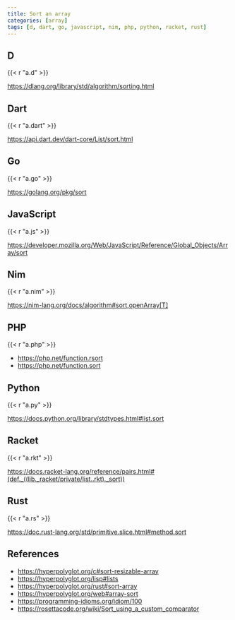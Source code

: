 ```yaml
---
title: Sort an array
categories: [array]
tags: [d, dart, go, javascript, nim, php, python, racket, rust]
---
```


## D

{{< r "a.d" >}}

<https://dlang.org/library/std/algorithm/sorting.html>

## Dart

{{< r "a.dart" >}}

<https://api.dart.dev/dart-core/List/sort.html>

## Go

{{< r "a.go" >}}

<https://golang.org/pkg/sort>

## JavaScript

{{< r "a.js" >}}

<https://developer.mozilla.org/Web/JavaScript/Reference/Global_Objects/Array/sort>

## Nim

{{< r "a.nim" >}}

<https://nim-lang.org/docs/algorithm#sort,openArray[T]>

## PHP

{{< r "a.php" >}}

- <https://php.net/function.rsort>
- <https://php.net/function.sort>

## Python

{{< r "a.py" >}}

<https://docs.python.org/library/stdtypes.html#list.sort>

## Racket

{{< r "a.rkt" >}}

<https://docs.racket-lang.org/reference/pairs.html#(def._((lib._racket/private/list..rkt)._sort))>

## Rust

{{< r "a.rs" >}}

<https://doc.rust-lang.org/std/primitive.slice.html#method.sort>

## References

- <https://hyperpolyglot.org/c#sort-resizable-array>
- <https://hyperpolyglot.org/lisp#lists>
- <https://hyperpolyglot.org/rust#sort-array>
- <https://hyperpolyglot.org/web#array-sort>
- <https://programming-idioms.org/idiom/100>
- <https://rosettacode.org/wiki/Sort_using_a_custom_comparator>
